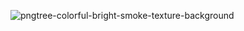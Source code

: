 ![pngtree-colorful-bright-smoke-texture-background](https://user-images.githubusercontent.com/61606912/130915753-05d372fd-77fa-41cc-942a-7656205875c3.jpg)
